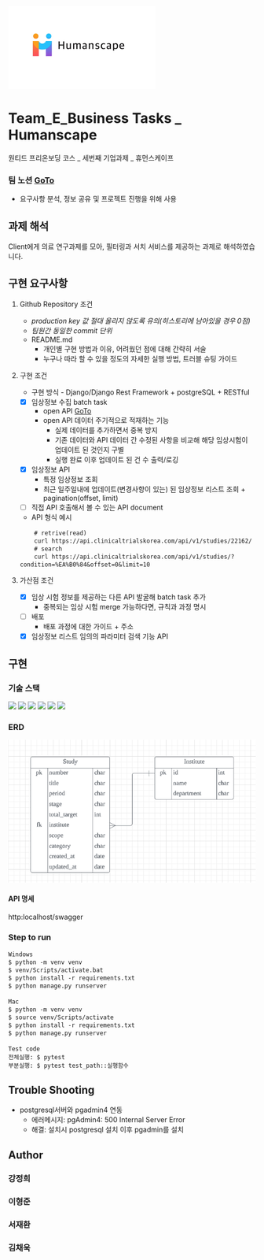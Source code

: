 <img src="./source/logo.png" alt="logo">

# Team_E_Business Tasks _ Humanscape
원티드 프리온보딩 코스 _ 세번째 기업과제 _ 휴먼스케이프

### 팀 노션 [GoTo](https://rumbling-olive-af4.notion.site/Humanscape-6dd75da669644994bf73d34941e13735)
- 요구사항 분석, 정보 공유 및 프로젝트 진행을 위해 사용

## 과제 해석
Client에게 의료 연구과제를 모아, 필터링과 서치 서비스를 제공하는 과제로 해석하였습니다.

## 구현 요구사항
1.  Github Repository 조건
	- *production key 값 절대 올리지 않도록 유의(히스토리에 남아있을 경우 0점)*
	- *팀원간 동일한 commit 단위*
	- README.md
	    * 개인별 구현 방법과 이유, 어려웠던 점에 대해 간략히 서술
	    * 누구나 따라 할 수 있을 정도의 자세한 실행 방법, 트러블 슈팅 가이드

2. 구현 조건 
	- 구현 방식 - Django/Django Rest Framework + postgreSQL + RESTful

	- [x] 임상정보 수집 batch task
	    * open API [GoTo](https://www.data.go.kr/data/3074271/fileData.do#/API)
	    * open API 데이터 주기적으로 적재하는 기능
	        * 실제 데이터를 추가하면서 중복 방지
	        * 기존 데이터와 API 데이터 간 수정된 사항을 비교해 해당 임상시험이 업데이트 된 것인지 구별
	        * 실행 완료 이후 업데이트 된 건 수 출력/로깅
	- [x] 임상정보 API
	    * 특정 임상정보 조회
	    * 최근 일주일내에 업데이트(변경사항이 있는) 된 임상정보 리스트 조회 + pagination(offset, limit)
	- [ ] 직접 API 호출해서 볼 수 있는 API document
	
    * API 형식 예시
	```
		# retrive(read)
		curl https://api.clinicaltrialskorea.com/api/v1/studies/22162/
		# search
		curl https://api.clinicaltrialskorea.com/api/v1/studies/?condition=%EA%B0%84&offset=0&limit=10
	```

3. 가산점 조건
	- [x] 임상 시험 정보를 제공하는 다른 API 발굴해 batch task 추가
	    * 중복되는 임상 시험 merge 가능하다면, 규칙과 과정 명시
	- [ ] 배포
	    * 배포 과정에 대한 가이드 + 주소
	- [x] 임상정보 리스트 임의의 파라미터 검색 기능 API

## 구현

### 기술 스택
<img src="https://img.shields.io/badge/Python-3776AB?style=flat-square&logo=Python&logoColor=white"/> <img src="https://img.shields.io/badge/Django-092E20?style=flat-square&logo=Django&logoColor=white"/> <img src="https://img.shields.io/badge/PostgreSQL-4169E1?style=flat-square&logo=PostgreSQL&logoColor=white"/> <img src="https://img.shields.io/badge/PyCharm-000000?style=flat-square&logo=PyCharm&logoColor=white"/> <img src="https://img.shields.io/badge/VSCode-007ACC?style=flat-square&logo=Visual Studio Code&logoColor=white"/> <img src="https://img.shields.io/badge/AWS EC2-232F3E?style=flat-square&logo=Amazon AWS&logoColor=white"/>

### ERD
<img src="./source/erd.png" alt="erd">

#### API 명세
http:localhost/swagger

### Step to run
~~~
Windows
$ python -m venv venv
$ venv/Scripts/activate.bat
$ python install -r requirements.txt
$ python manage.py runserver

Mac
$ python -m venv venv
$ source venv/Scripts/activate
$ python install -r requirements.txt
$ python manage.py runserver

Test code
전체실행: $ pytest
부분실행: $ pytest test_path::실행함수
~~~

## Trouble Shooting
* postgresql서버와 pgadmin4 연동
    - 에러메시지: pgAdmin4: 500 Internal Server Error 
    - 해결: 설치시 postgresql 설치 이후 pgadmin를 설치

## Author
### 강정희
### 이형준
### 서재환
### 김채욱